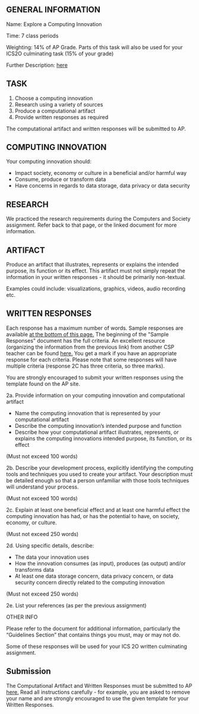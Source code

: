 ## GENERAL INFORMATION

Name: Explore a Computing Innovation

Time: 7 class periods

Weighting: 14% of AP Grade.  Parts of this task will also be used for your ICS2O culminating task (15% of your grade)

Further Description: [here](https://apcentral.collegeboard.org/pdf/ap-csp-student-task-directions.pdf?course=ap-computer-science-principles)

## TASK

1. Choose a computing innovation
2. Research using a variety of sources
3. Produce a computational artifact
4. Provide written responses as required

The computational artifact and written responses will be submitted to AP.

## COMPUTING INNOVATION

Your computing innovation should:

* Impact society, economy or culture in a beneficial and/or harmful way
* Consume, produce or transform data
* Have concerns in regards to data storage, data privacy or data security

## RESEARCH

We practiced the research requirements during the Computers and Society assignment.  Refer back to that page, or the linked document for more information.

## ARTIFACT

Produce an artifact that illustrates, represents or explains the intended purpose, its function or its effect.  This artifact must not simply repeat the information in your written responses - it should be primarily non-textual.

Examples could include: visualizations, graphics, videos, audio recording etc.  

## WRITTEN RESPONSES

Each response has a maximum number of words.  Sample responses are available [at the bottom of this page.](https://apcentral-stg.collegeboard.org/courses/ap-computer-science-principles/exam?course=ap-computer-science-principles)  The beginning of the "Sample Responses" document has the full criteria.  An excellent resource (organizing the information from the previous link) from another CSP teacher can be found [here.](https://drive.google.com/file/d/1OnPHHUTRuyhI9kWUd91TQVOyCDTpGIbq/view?usp=sharing) You get a mark if you have an appropriate response for each criteria.  Please note that some responses will have multiple criteria (response 2C has three criteria, so three marks).

You are strongly encouraged to submit your written responses using the template found on the AP site.

2a. Provide information on your computing innovation and computational artifact
* Name the computing innovation that is represented by your computational artifact
* Describe the computing innovation’s intended purpose and function
* Describe how your computational artifact illustrates, represents, or explains the computing innovations intended purpose, its function, or its effect
	
(Must not exceed 100 words)

2b. Describe your development process, explicitly identifying the computing tools and techniques you used to create your artifact.  Your description must be detailed enough so that a person unfamiliar with those tools techniques will understand your process.

(Must not exceed 100 words)

2c. Explain at least one beneficial effect and at least one harmful effect the computing innovation has had, or has the potential to have, on society, economy, or culture.

(Must not exceed 250 words)

2d. Using specific details, describe:
* The data your innovation uses
* How the innovation consumes (as input), produces (as output) and/or transforms data
* At least one data storage concern, data privacy concern, or data security concern directly related to the computing innovation

(Must not exceed 250 words)

2e. List your references (as per the previous assignment)

OTHER INFO

Please refer to the document for additional information, particularly the “Guidelines Section” that contains things you must, may or may not do.

Some of these responses will be used for your ICS 2O written culminating assignment.  

## Submission

The Computational Artifact and Written Responses must be submitted to AP [here.](https://digitalportfolio.collegeboard.org) Read all instructions carefully - for example, you are asked to remove your name and are strongly encouraged to use the given template for your Written Responses.

 

